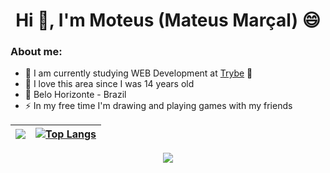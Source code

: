 <html>
<h1 align="center">Hi 👋, I'm Moteus (Mateus Marçal) 😄</h1>

### About me:
  
- 🤔 I am currently studying WEB Development at [Trybe](https://www.betrybe.com/) 💚 
- 🥰 I love this area since I was 14 years old
- 🚩 Belo Horizonte - Brazil
- ⚡ In my free time I'm drawing and playing games with my friends
</html>


| <a href="(https://github.com/mooteus"> <img align="center" src="https://github-readme-stats.vercel.app/api?username=mooteus&count_private=true&theme=github_dark&show_icons=true" /></a> | [![Top Langs](https://github-readme-stats.vercel.app/api/top-langs/?username=mooteus&layout=compact)](https://github.com/anuraghazra/github-readme-stats)|
| ------------- | ------------- |

<p align="center">
  <a href="(https://github.com/mooteus"> <img align="center" src="http://github-readme-streak-stats.herokuapp.com?user=mooteus&theme=github-dark&date_format=j%20M%5B%20Y%5D&border=FFFFFF" /></a>
</p>



